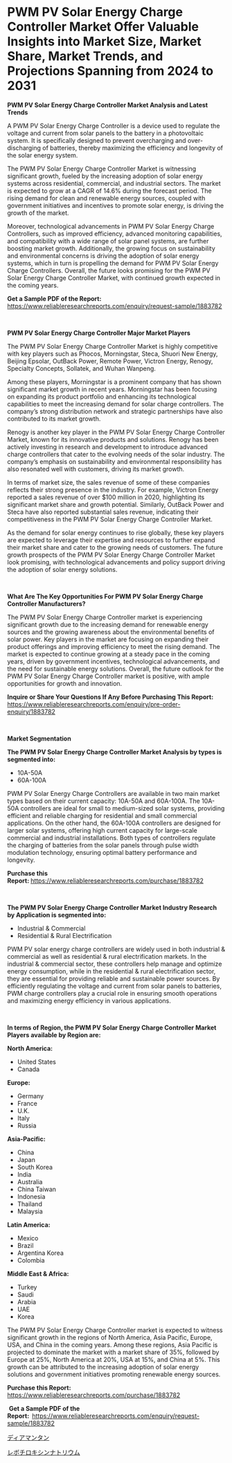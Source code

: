 <p><h1>PWM PV Solar Energy Charge Controller Market Offer Valuable Insights into Market Size, Market Share, Market Trends, and Projections Spanning from 2024 to 2031</h1></p><p><strong>PWM PV Solar Energy Charge Controller Market Analysis and Latest Trends</strong></p>
<p><p>A PWM PV Solar Energy Charge Controller is a device used to regulate the voltage and current from solar panels to the battery in a photovoltaic system. It is specifically designed to prevent overcharging and over-discharging of batteries, thereby maximizing the efficiency and longevity of the solar energy system.</p><p>The PWM PV Solar Energy Charge Controller Market is witnessing significant growth, fueled by the increasing adoption of solar energy systems across residential, commercial, and industrial sectors. The market is expected to grow at a CAGR of 14.6% during the forecast period. The rising demand for clean and renewable energy sources, coupled with government initiatives and incentives to promote solar energy, is driving the growth of the market.</p><p>Moreover, technological advancements in PWM PV Solar Energy Charge Controllers, such as improved efficiency, advanced monitoring capabilities, and compatibility with a wide range of solar panel systems, are further boosting market growth. Additionally, the growing focus on sustainability and environmental concerns is driving the adoption of solar energy systems, which in turn is propelling the demand for PWM PV Solar Energy Charge Controllers. Overall, the future looks promising for the PWM PV Solar Energy Charge Controller Market, with continued growth expected in the coming years.</p></p>
<p><strong>Get a Sample PDF of the Report:&nbsp;</strong> <a href="https://www.reliableresearchreports.com/enquiry/request-sample/1883782">https://www.reliableresearchreports.com/enquiry/request-sample/1883782</a></p>
<p>&nbsp;</p>
<p><strong>PWM PV Solar Energy Charge Controller Major Market Players</strong></p>
<p><p>The PWM PV Solar Energy Charge Controller Market is highly competitive with key players such as Phocos, Morningstar, Steca, Shuori New Energy, Beijing Epsolar, OutBack Power, Remote Power, Victron Energy, Renogy, Specialty Concepts, Sollatek, and Wuhan Wanpeng.</p><p>Among these players, Morningstar is a prominent company that has shown significant market growth in recent years. Morningstar has been focusing on expanding its product portfolio and enhancing its technological capabilities to meet the increasing demand for solar charge controllers. The company’s strong distribution network and strategic partnerships have also contributed to its market growth.</p><p>Renogy is another key player in the PWM PV Solar Energy Charge Controller Market, known for its innovative products and solutions. Renogy has been actively investing in research and development to introduce advanced charge controllers that cater to the evolving needs of the solar industry. The company’s emphasis on sustainability and environmental responsibility has also resonated well with customers, driving its market growth.</p><p>In terms of market size, the sales revenue of some of these companies reflects their strong presence in the industry. For example, Victron Energy reported a sales revenue of over $100 million in 2020, highlighting its significant market share and growth potential. Similarly, OutBack Power and Steca have also reported substantial sales revenue, indicating their competitiveness in the PWM PV Solar Energy Charge Controller Market.</p><p>As the demand for solar energy continues to rise globally, these key players are expected to leverage their expertise and resources to further expand their market share and cater to the growing needs of customers. The future growth prospects of the PWM PV Solar Energy Charge Controller Market look promising, with technological advancements and policy support driving the adoption of solar energy solutions.</p></p>
<p>&nbsp;</p>
<p><strong>What Are The Key Opportunities For PWM PV Solar Energy Charge Controller Manufacturers?</strong></p>
<p><p>The PWM PV Solar Energy Charge Controller market is experiencing significant growth due to the increasing demand for renewable energy sources and the growing awareness about the environmental benefits of solar power. Key players in the market are focusing on expanding their product offerings and improving efficiency to meet the rising demand. The market is expected to continue growing at a steady pace in the coming years, driven by government incentives, technological advancements, and the need for sustainable energy solutions. Overall, the future outlook for the PWM PV Solar Energy Charge Controller market is positive, with ample opportunities for growth and innovation.</p></p>
<p><strong>Inquire or Share Your Questions If Any Before Purchasing This Report:</strong> <a href="https://www.reliableresearchreports.com/enquiry/pre-order-enquiry/1883782">https://www.reliableresearchreports.com/enquiry/pre-order-enquiry/1883782</a></p>
<p>&nbsp;</p>
<p><strong>Market Segmentation</strong></p>
<p><strong>The PWM PV Solar Energy Charge Controller Market Analysis by types is segmented into:</strong></p>
<p><ul><li>10A-50A</li><li>60A-100A</li></ul></p>
<p><p>PWM PV Solar Energy Charge Controllers are available in two main market types based on their current capacity: 10A-50A and 60A-100A. The 10A-50A controllers are ideal for small to medium-sized solar systems, providing efficient and reliable charging for residential and small commercial applications. On the other hand, the 60A-100A controllers are designed for larger solar systems, offering high current capacity for large-scale commercial and industrial installations. Both types of controllers regulate the charging of batteries from the solar panels through pulse width modulation technology, ensuring optimal battery performance and longevity.</p></p>
<p><strong>Purchase this Report:&nbsp;</strong><a href="https://www.reliableresearchreports.com/purchase/1883782">https://www.reliableresearchreports.com/purchase/1883782</a></p>
<p>&nbsp;</p>
<p><strong>The PWM PV Solar Energy Charge Controller Market Industry Research by Application is segmented into:</strong></p>
<p><ul><li>Industrial & Commercial</li><li>Residential & Rural Electrification</li></ul></p>
<p><p>PWM PV solar energy charge controllers are widely used in both industrial & commercial as well as residential & rural electrification markets. In the industrial & commercial sector, these controllers help manage and optimize energy consumption, while in the residential & rural electrification sector, they are essential for providing reliable and sustainable power sources. By efficiently regulating the voltage and current from solar panels to batteries, PWM charge controllers play a crucial role in ensuring smooth operations and maximizing energy efficiency in various applications.</p></p>
<p>&nbsp;</p>
<p><strong>In terms of Region, the PWM PV Solar Energy Charge Controller Market Players available by Region are:</strong></p>
<p>
    <p> <strong> North America: </strong>
        <ul>
            <li>United States</li>
            <li>Canada</li>
        </ul>
        </p> 
    <p> <strong> Europe: </strong>
        <ul>
            <li>Germany</li>
            <li>France</li>
            <li>U.K.</li>
            <li>Italy</li>
            <li>Russia</li>
        </ul>
        </p> 
    <p> <strong> Asia-Pacific: </strong>
        <ul>
            <li>China</li>
            <li>Japan</li>
            <li>South Korea</li>
            <li>India</li>
            <li>Australia</li>
            <li>China Taiwan</li>
            <li>Indonesia</li>
            <li>Thailand</li>
            <li>Malaysia</li>
        </ul>
        </p> 
    <p> <strong> Latin America: </strong>
        <ul>
            <li>Mexico</li>
            <li>Brazil</li>
            <li>Argentina Korea</li>
            <li>Colombia</li>
        </ul>
        </p> 
    <p> <strong> Middle East & Africa: </strong>
        <ul>
            <li>Turkey</li>
            <li>Saudi</li>
            <li>Arabia</li>
            <li>UAE</li>
            <li>Korea</li>
        </ul>
    </p>
    </p>
<p><p>The PWM PV Solar Energy Charge Controller market is expected to witness significant growth in the regions of North America, Asia Pacific, Europe, USA, and China in the coming years. Among these regions, Asia Pacific is projected to dominate the market with a market share of 35%, followed by Europe at 25%, North America at 20%, USA at 15%, and China at 5%. This growth can be attributed to the increasing adoption of solar energy solutions and government initiatives promoting renewable energy sources.</p></p>
<p><strong>Purchase this Report: </strong><a href="https://www.reliableresearchreports.com/purchase/1883782">https://www.reliableresearchreports.com/purchase/1883782</a></p>
<p>&nbsp;<strong>Get a Sample PDF of the Report:&nbsp;&nbsp;</strong><a href="https://www.reliableresearchreports.com/enquiry/request-sample/1883782">https://www.reliableresearchreports.com/enquiry/request-sample/1883782</a></p>
<p><strong></strong></p>
<p><p><a href="https://github.com/RodHoppe07/Market-Research-Report-List-1/blob/main/513560317013.md">ディアマンタン</a></p><p><a href="https://github.com/laurenreichert/Market-Research-Report-List-1/blob/main/744925417012.md">レボチロキシンナトリウム</a></p></p>